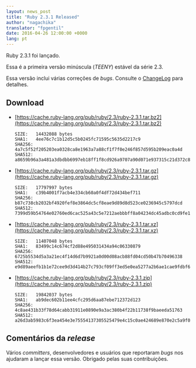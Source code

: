 ```yaml
---
layout: news_post
title: "Ruby 2.3.1 Released"
author: "nagachika"
translator: "fpgentil"
date: 2016-04-26 12:00:00 +0000
lang: pt
---
```


Ruby 2.3.1 foi lançado.

Essa é a primeira versão minúscula (*TEENY*) estável da série 2.3.

Essa versão inclui várias correções de *bugs*.
Consulte o [ChangeLog](http://svn.ruby-lang.org/repos/ruby/tags/v2_3_1/ChangeLog)
para detalhes.

## Download

* [https://cache.ruby-lang.org/pub/ruby/2.3/ruby-2.3.1.tar.bz2](https://cache.ruby-lang.org/pub/ruby/2.3/ruby-2.3.1.tar.bz2)

      SIZE:   14432088 bytes
      SHA1:   4ee76c7c1b12d5c5b0245fc71595c5635d2217c9
      SHA256: 4a7c5f52f205203ea0328ca8e1963a7a88cf1f7f0e246f857d595b209eac0a4d
      SHA512: a8659b96a3a481a3dbdbb6997eb18ff1f8cd926a9707a90d071e937315c21d372c89252f0d44732ae5007d2678fda8c8fbceafa4e4b4ff500d236fb796284d8d

* [https://cache.ruby-lang.org/pub/ruby/2.3/ruby-2.3.1.tar.gz](https://cache.ruby-lang.org/pub/ruby/2.3/ruby-2.3.1.tar.gz)

      SIZE:   17797997 bytes
      SHA1:   c39b4001f7acb4e334cb60a0f4df72d434bef711
      SHA256: b87c738cb2032bf4920fef8e3864dc5cf8eae9d89d8d523ce0236945c5797dcd
      SHA512: 7399d59b54764e02760ed6cac525a43c5e7212aebbbff8a04234dc45adbc0cd9fe1ff9a9328eefd38f02d3b6c5b2e3ca843808784755ff4e66ded624f55c150a

* [https://cache.ruby-lang.org/pub/ruby/2.3/ruby-2.3.1.tar.xz](https://cache.ruby-lang.org/pub/ruby/2.3/ruby-2.3.1.tar.xz)

      SIZE:   11407048 bytes
      SHA1:   83499c14c674cf2d88e495031434a94c06330879
      SHA256: 6725b5534d5a3a21ec4f14d6d7b9921a0d00d08acb88fd04cd50b47b70496338
      SHA512: e9d89aeefb1b1e72cee9d3d414b27c793cf09ff3ed5e0ea5277a2b6ae1cae9fdbf6b404a84b42c0c6835754eb04674fc4f1470fbfedabeee3f57e518f13db633

* [https://cache.ruby-lang.org/pub/ruby/2.3/ruby-2.3.1.zip](https://cache.ruby-lang.org/pub/ruby/2.3/ruby-2.3.1.zip)

      SIZE:   19842037 bytes
      SHA1:   ab9dec602b11ee4cfc295d6aa87ebe712372d123
      SHA256: 4c8ae431b33f78d64cabb31911e0890e9a3ac380b4f22b11738f9baeeda51763
      SHA512: a26d3ab5983c6f3ea454e3e75554137305525479e4c15c0ae424689e870e2c5a9f0fe194975cf362cc5528ce601e31a0a15b87c7af200fd0d1da17459435b953

## Comentários da *release*

Vários *committers*, desenvolvedores e usuários que reportaram *bugs* nos ajudaram
a lançar essa versão. Obrigado pelas suas contribuições.
